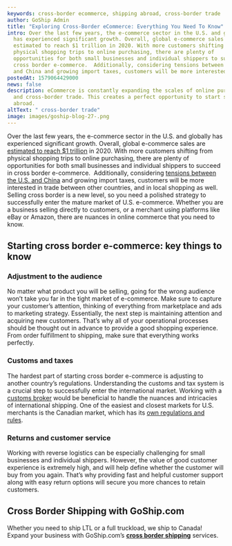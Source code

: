 ```yaml
---
keywords: cross-border ecommerce, shipping abroad, cross-border trade
author: GoShip Admin
title: "Exploring Cross-Border eCommerce: Everything You Need To Know"
intro: Over the last few years, the e-commerce sector in the U.S. and globally
  has experienced significant growth. Overall, global e-commerce sales are
  estimated to reach $1 trillion in 2020. With more customers shifting from
  physical shopping trips to online purchasing, there are plenty of
  opportunities for both small businesses and individual shippers to succeed in
  cross border e-commerce.  Additionally, considering tensions between the U.S.
  and China and growing import taxes, customers will be more interested i
postedAt: 1579064429000
news: false
description: eCommerce is constantly expanding the scales of online purchasing
  and cross-border trade. This creates a perfect opportunity to start shipping
  abroad.
altText: " cross-border trade"
image: images/goship-blog-27-.png
---
```

Over the last few years, the e-commerce sector in the U.S. and globally has experienced significant growth. Overall, global e-commerce sales are [estimated to reach $1 trillion](https://smallbusiness.yahoo.com/advisor/post/121605721332/a-report-from-accenture-and-alibaba-groups-aliresearch) in 2020. With more customers shifting from physical shopping trips to online purchasing, there are plenty of opportunities for both small businesses and individual shippers to succeed in cross border e-commerce.  Additionally, considering [tensions between the U.S. and China](https://www.bbc.com/news/business-45899310) and growing import taxes, customers will be more interested in trade between other countries, and in local shopping as well. Selling cross border is a new level, so you need a polished strategy to successfully enter the mature market of U.S. e-commerce. Whether you are a business selling directly to customers, or a merchant using platforms like eBay or Amazon, there are nuances in online commerce that you need to know.

Starting cross border e-commerce: key things to know
----------------------------------------------------

### Adjustment to the audience

No matter what product you will be selling, going for the wrong audience won’t take you far in the tight market of e-commerce. Make sure to capture your customer’s attention, thinking of everything from marketplace and ads to marketing strategy. Essentially, the next step is maintaining attention and acquiring new customers. That’s why all of your operational processes should be thought out in advance to provide a good shopping experience. From order fulfillment to shipping, make sure that everything works perfectly. 

### Customs and taxes 

The hardest part of starting cross border e-commerce is adjusting to another country’s regulations. Understanding the customs and tax system is a crucial step to successfully enter the international market. Working with a [customs broker](https://www.goship.com/blog/what-does-customs-broker-do-and-do-you-need-one/) would be beneficial to handle the nuances and intricacies of international shipping. One of the easiest and closest markets for U.S. merchants is the Canadian market, which has its [own regulations and rules](https://www.goship.com/blog/shipping-to-canada-from-the-us/).  

### Returns and customer service

Working with reverse logistics can be especially challenging for small businesses and individual shippers. However, the value of good customer experience is extremely high, and will help define whether the customer will buy from you again. That’s why providing fast and helpful customer support along with easy return options will secure you more chances to retain customers. 

Cross Border Shipping with GoShip.com
-------------------------------------

Whether you need to ship LTL or a full truckload, we ship to Canada! Expand your business with GoShip.com’s [**cross border shipping**](https://www.goship.com/shipping-services/cross-country-shipping/) services.
